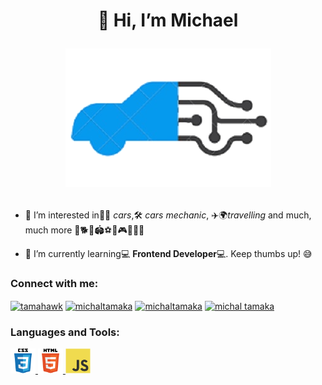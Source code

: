 <h1 align="center">👋 Hi, I’m Michael

![alt text](https://raw.githubusercontent.com/tamahawk1908/Homepage/main/images/logo.png)
</h1>

- 👀 I’m interested in:car::car: _cars_,:hammer_and_wrench: _cars mechanic_, :airplane::earth_africa:_travelling_ and much, much more :bicyclist::dog2::beer::stadium::soccer::ski::video_game::game_die::8ball::slightly_smiling_face:

- 🌱 I’m currently learning:computer: **Frontend Developer**:computer:. Keep thumbs up! :sweat_smile:

<h3 align="left">Connect with me:</h3>
<p align="left">
  <a href="https://codepen.io/tamahawk" target="blank"><img align="center" src="https://raw.githubusercontent.com/rahuldkjain/github-profile-readme-generator/master/src/images/icons/Social/codepen.svg" alt="tamahawk" height="30" width="40" /></a>
  <a href="https://fb.com/michaltamaka" target="blank"><img align="center" src="https://raw.githubusercontent.com/rahuldkjain/github-profile-readme-generator/master/src/images/icons/Social/facebook.svg" alt="michaltamaka" height="30" width="40" /></a>
  <a href="https://instagram.com/michaltamaka" target="blank"><img align="center" src="https://raw.githubusercontent.com/rahuldkjain/github-profile-readme-generator/master/src/images/icons/Social/instagram.svg" alt="michaltamaka" height="30" width="40" /></a>
  <a href="https://www.youtube.com/channel/UCEuCMDB2n9njf9fmjkhDrfA" target="blank"><img align="center" src="https://raw.githubusercontent.com/rahuldkjain/github-profile-readme-generator/master/src/images/icons/Social/youtube.svg" alt="michal tamaka" height="30" width="40" /></a>
  </p>
  <h3 align="left">Languages and Tools:</h3>
<p align="left"> 
  <a href="https://www.w3schools.com/css/" target="_blank" rel="noreferrer"> <img src="https://raw.githubusercontent.com/devicons/devicon/master/icons/css3/css3-original-wordmark.svg" alt="css3" width="40" height="40"/> </a> 
  <a href="https://www.w3.org/html/" target="_blank" rel="noreferrer"> <img src="https://raw.githubusercontent.com/devicons/devicon/master/icons/html5/html5-original-wordmark.svg" alt="html5" width="40" height="40"/> </a> 
  <a href="https://developer.mozilla.org/en-US/docs/Web/JavaScript" target="_blank" rel="noreferrer"> <img src="https://raw.githubusercontent.com/devicons/devicon/master/icons/javascript/javascript-original.svg" alt="javascript" width="40" height="40"/> </a> </p>

<!---
tamahawk1908/tamahawk1908 is a ✨ special ✨ repository because its `README.md` (this file) appears on your GitHub profile.
You can click the Preview link to take a look at your changes.
--->
